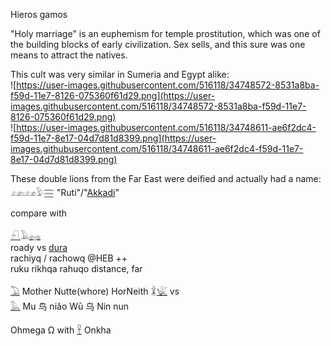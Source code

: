 Hieros gamos  

"Holy marriage" is an euphemism for temple prostitution, which was one of the building blocks of early civilization. Sex sells, and this sure was one means to attract the natives.  

This cult was very similar in Sumeria and Egypt alike:  
![https://user-images.githubusercontent.com/516118/34748572-8531a8ba-f59d-11e7-8126-075360f61d29.png](https://user-images.githubusercontent.com/516118/34748572-8531a8ba-f59d-11e7-8126-075360f61d29.png)  
![https://user-images.githubusercontent.com/516118/34748611-ae6f2dc4-f59d-11e7-8e17-04d7d81d8399.png](https://user-images.githubusercontent.com/516118/34748611-ae6f2dc4-f59d-11e7-8e17-04d7d81d8399.png)  

These double lions from the Far East were deified and actually had a name: 𓃭𓏤𓃭𓅱𓈗 "Ruti"/"[Akkadi](https://en.wikipedia.org/wiki/Aker_(god))"  

compare with  

[𓍯](𓍯)𓄿[𓈐](𓈐)  
roady vs [dura](dura)  
rachiyq / rachowq @HEB ++  
ruku  rikhqa   rahuqo   distance, far  


[𓅐](𓅐) Mother Nutte(whore) HorNeith 𓇇[𓆤](𓆤) vs  
[𓅓](𓅓) Mu 鸟 niǎo Wū 乌 Nin nun  

Ohmega Ω with [𓋹](𓋹) Onkha  
